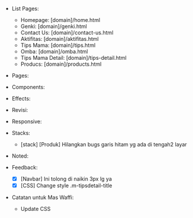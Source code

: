 - List Pages:
  - Homepage: [domain]/home.html
  - Genki: [domain]/genki.html
  - Contact Us: [domain]/contact-us.html
  - Aktifitas: [domain]/aktifitas.html
  - Tips Mama: [domain]/tips.html
  - Omba: [domain]/omba.html
  - Tips Mama Detail: [domain]/tips-detail.html
  - Producs: [domain]/products.html

- Pages:

- Components:

- Effects:

- Revisi:

- Responsive:

- Stacks:
  - [stack] [Produk] Hilangkan bugs garis hitam yg ada di tengah2 layar

- Noted:

- Feedback:
  - [x] [Navbar] Ini tolong di naikin 3px lg ya
  - [x] [CSS] Change style .m-tipsdetail-title

- Catatan untuk Mas Waffi:
  - Update CSS
